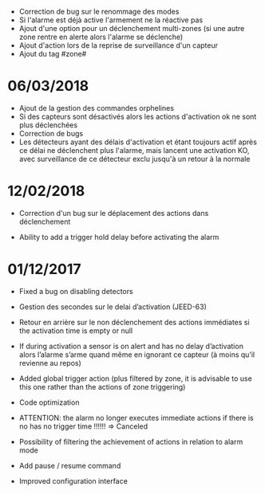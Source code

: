 - Correction de bug sur le renommage des modes
- Si l'alarme est déjà active l'armement ne la réactive pas
- Ajout d'une option pour un déclenchement multi-zones (si une autre zone rentre en alerte alors l'alarme se déclenche)
- Ajout d'action lors de la reprise de surveillance d'un capteur
- Ajout du tag #zone#


# 06/03/2018

- Ajout de la gestion des commandes orphelines
- Si des capteurs sont désactivés alors les actions d'activation ok ne sont plus déclenchées
- Correction de bugs
- Les détecteurs ayant des délais d'activation et étant toujours actif après ce délai ne déclenchent plus l'alarme, mais lancent une activation KO, avec surveillance de ce détecteur exclu jusqu'à un retour à la normale

# 12/02/2018

- Correction d'un bug sur le déplacement des actions dans déclenchement

- Ability to add a trigger hold delay before activating the alarm

# 01/12/2017

-   Fixed a bug on disabling detectors

-   Gestion des secondes sur le delai d’activation (JEED-63)

-   Retour en arrière sur le non déclenchement des actions immédiates si
    the activation time is empty or null

-   If during activation a sensor is on alert and has no delay
    d’activation alors l’alarme s’arme quand même en ignorant ce capteur
    (à moins qu’il revienne au repos)

-   Added global trigger action (plus filtered by zone, it
    is advisable to use this one rather than the actions of
    zone triggering)

-   Code optimization

-   ATTENTION: the alarm no longer executes immediate actions if there is no
    has no trigger time !!!!!! ⇒ Canceled

-   Possibility of filtering the achievement of actions in relation to
    alarm mode

-   Add pause / resume command

-   Improved configuration interface
